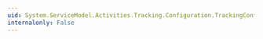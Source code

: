 ```yaml
---
uid: System.ServiceModel.Activities.Tracking.Configuration.TrackingConfigurationElement.ElementKey
internalonly: False
---
```

